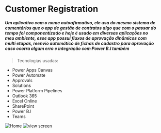 # Customer Registration

##### Um aplicativo com o nome autoafirmativo, ele usa do mesmo sistema de comentários que o app de gestão de contratos algo que com o passar do tempo foi componentizado e hoje é usado em diversas aplicações no meu ambiente, esse app possui fluxos de aprovação dinâmicos com multi etapas, reenvio automático de fichas de cadastro para aprovação caso ocorra algum erro e integração com Power B.I também

>Tecnologias usadas:
  * Power Apps Canvas
  * Power Automate
  * Approvals
  * Solutions
  * Power Platform Pipelines
  * Outlook 365
  * Excel Online
  * SharePoint
  * Power B.I
  * Teams

![Home](https://user-images.githubusercontent.com/94719601/224180874-a452458c-cf94-4291-a07b-35ce36ad1491.jpg)
![view screen](https://user-images.githubusercontent.com/94719601/224180876-d3dcd71c-0af8-4238-a56f-d1b7b76ccf4e.jpg)
